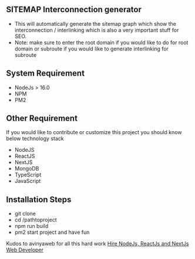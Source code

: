 ## SITEMAP Interconnection generator
- This will automatically generate the sitemap graph which show the interconnection / interlinking which is also a very important stuff for SEO.
- Note: make sure to enter the root domain if you would like to do for root domain or subroute if you would like to generate interlinking for subroute


## System Requirement
- NodeJs > 16.0
- NPM
- PM2

## Other Requirement
If you would like to contribute or customize this project you should know below technology stack
- NodeJS
- ReactJS
- NextJS
- MongoDB
- TypeScript
- JavaScript

## Installation Steps
- git clone
- cd /pathtoproject
- npm run build
- pm2 start project
and have fun

Kudos to avinyaweb for all this hard work
[Hire NodeJs, ReactJs and NextJs Web Developer](https://avinyaweb.com/services/)